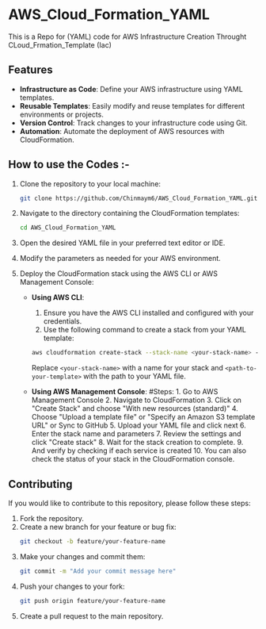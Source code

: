 # AWS_Cloud_Formation_YAML
This is a Repo for (YAML) code for AWS Infrastructure Creation Throught CLoud_Frmation_Template (Iac)

## Features
- **Infrastructure as Code**: Define your AWS infrastructure using YAML templates.
- **Reusable Templates**: Easily modify and reuse templates for different environments or projects.
- **Version Control**: Track changes to your infrastructure code using Git.
- **Automation**: Automate the deployment of AWS resources with CloudFormation.

## How to use the Codes :-
1. Clone the repository to your local machine:
    ```bash
    git clone https://github.com/Chinmaym6/AWS_Cloud_Formation_YAML.git
    ```
2. Navigate to the directory containing the CloudFormation templates:
    ```bash
    cd AWS_Cloud_Formation_YAML
    ```
3. Open the desired YAML file in your preferred text editor or IDE.
4. Modify the parameters as needed for your AWS environment.
5. Deploy the CloudFormation stack using the AWS CLI or AWS Management Console:

    - **Using AWS CLI**:
        1. Ensure you have the AWS CLI installed and configured with your credentials.
        2. Use the following command to create a stack from your YAML template:
        
        ```bash
        aws cloudformation create-stack --stack-name <your-stack-name> --template-body file://<path-to-your-template>.yaml
        ```
        
        Replace `<your-stack-name>` with a name for your stack and `<path-to-your-template>` with the path to your YAML file.

    - **Using AWS Management Console**:
        #Steps:
            1. Go to AWS Management Console 
            2. Navigate to CloudFormation
            3. Click on "Create Stack" and choose "With new resources (standard)"
            4. Choose "Upload a template file" or "Specify an Amazon S3 template URL" or Sync to GitHub
            5. Upload your YAML file and click next 
            6. Enter the stack name and parameters
            7. Review the settings and click "Create stack"
            8. Wait for the stack creation to complete.
            9. And verify by checking if each service is created
            10. You can also check the status of your stack in the CloudFormation console.
    

## Contributing
If you would like to contribute to this repository, please follow these steps:
1. Fork the repository.
2. Create a new branch for your feature or bug fix:
    ```bash
    git checkout -b feature/your-feature-name
    ```
3. Make your changes and commit them:
    ```bash
    git commit -m "Add your commit message here"
    ```
4. Push your changes to your fork:
    ```bash
    git push origin feature/your-feature-name
    ```
5. Create a pull request to the main repository.
